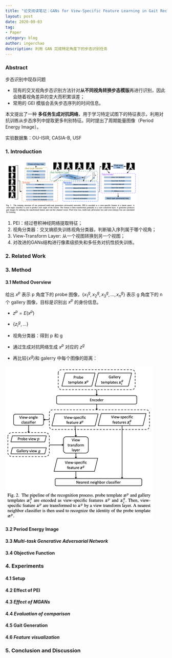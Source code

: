 ```yaml
---
title: "论文阅读笔记：GANs for View-Specific Feature Learning in Gait Recognition"
layout: post
date: 2020-09-03
tag: 
- Paper
category: blog
author: ingerchao
description: 利用 GAN 完成特定角度下的步态识别任务
---
```


### Abstract

步态识别中现存问题

- 现有的交叉视角步态识别方法针对**从不同视角转换步态模版**再进行识别，因此会随着视角差异的变大而积累误差；
- 常用的 GEI 模版会丢失步态序列的时间信息。

本文提出了一种 **多任务生成对抗网络**，用于学习特定试图下的特征表示，利用对抗训练从步态序列中提取更多判别特征。同时提出了周期能量图像（Period Energy Image）。

实验数据集：OU-ISIR, CASIA-B, USF

### 1. Introduction

<img src="./../assets/images/paper/903-gan-gait-recognition.png" alt="gan-gait-recognition" style="zoom:40%;" />

1. PEI：经过卷积神经网络提取特征；
2. 视角分类器：交叉熵损失训练视角分类器，判断输入序列属于哪个视角；
3. View-Transform Layer: 从一个视图转换到另一个视图；
4. 对改进的GANs结构进行像素级损失和多任务对抗性损失训练。

### 2. Related Work

### 3. Method

#### 3.1 Method Overview

给出 $x^p$ 表示 p 角度下的 probe 图像，$\{x_1^g, x_2^g, x_3^g, ..., x_n^g\}$ 表示 g 角度下的 n 个 gallery 图像，目标是识别出  $x^p$ 的身份信息。

- $z^p = E(x^p)$
- $\{ z^g_i, ... \}$

- 视角分类器：得到 p 和 g
-  通过生成对抗网络生成 $x^p$ 对应的 $z^g$
- 再比较$\{ x^g \}$和 galerry 中每个图像的距离：

<img src="./../assets/images/paper/method-gan-gait.png" alt="mathod-gait-gan" style="zoom:50%;" />

#### 3.2 Period Energy Image

#### 3.3 *Multi-task Generative Adversarial Network*

#### 3.4 Objective Function

### 4. Experiments

#### 4.1 Setup

#### 4.2 Effect of PEI

#### 4.3 *Effect of MGANs*

#### 4.4 *Evaluation of comparison*

#### 4.5 Gait Generation

#### 4.6 *Feature visualization*

### 5. Conclusion and Discussion

